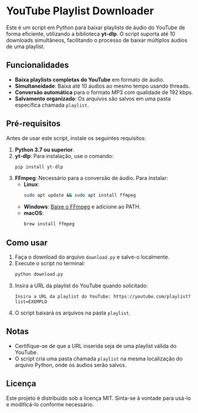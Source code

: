 
# YouTube Playlist Downloader

Este é um script em Python para baixar playlists de áudio do YouTube de forma eficiente, utilizando a biblioteca **yt-dlp**. O script suporta até 10 downloads simultâneos, facilitando o processo de baixar múltiplos áudios de uma playlist.

## Funcionalidades
- **Baixa playlists completas do YouTube** em formato de áudio.
- **Simultaneidade**: Baixa até 10 áudios ao mesmo tempo usando threads.
- **Conversão automática** para o formato MP3 com qualidade de 192 kbps.
- **Salvamento organizado**: Os arquivos são salvos em uma pasta específica chamada `playlist`.

## Pré-requisitos
Antes de usar este script, instale os seguintes requisitos:

1. **Python 3.7 ou superior**.
2. **yt-dlp**: Para instalação, use o comando:
   ```bash
   pip install yt-dlp
   ```
3. **FFmpeg**: Necessário para a conversão de áudio. Para instalar:
   - **Linux**: 
     ```bash
     sudo apt update && sudo apt install ffmpeg
     ```
   - **Windows**: [Baixe o FFmpeg](https://ffmpeg.org/download.html) e adicione ao PATH.
   - **macOS**: 
     ```bash
     brew install ffmpeg
     ```

## Como usar
1. Faça o download do arquivo `download.py` e salve-o localmente.
2. Execute o script no terminal:
   ```bash
   python download.py
   ```
3. Insira a URL da playlist do YouTube quando solicitado:
   ```
   Insira a URL da playlist do YouTube: https://youtube.com/playlist?list=EXEMPLO
   ```
4. O script baixará os arquivos na pasta `playlist`.

## Notas
- Certifique-se de que a URL inserida seja de uma playlist válida do YouTube.
- O script cria uma pasta chamada `playlist` na mesma localização do arquivo Python, onde os áudios serão salvos.

## Licença
Este projeto é distribuído sob a licença MIT. Sinta-se à vontade para usá-lo e modificá-lo conforme necessário.
